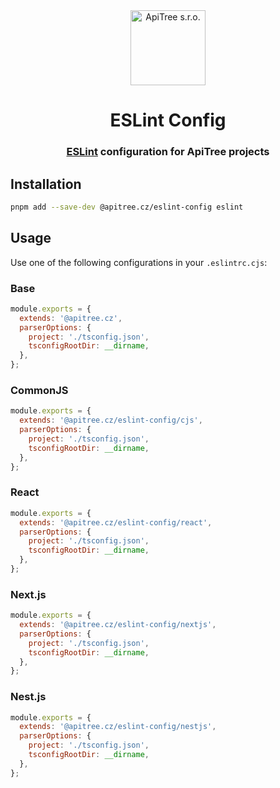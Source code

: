 <div align="center">

<a href="https://github.com/ApiTreeCZ">
<img alt="ApiTree s.r.o." src="https://www.apitree.cz/static/images/logo-header.svg" width="120" />
</a>

# ESLint Config

### [ESLint](https://eslint.org) configuration for ApiTree projects

</div>

## Installation

```bash
pnpm add --save-dev @apitree.cz/eslint-config eslint
```

## Usage

Use one of the following configurations in your `.eslintrc.cjs`:

### Base

```javascript
module.exports = {
  extends: '@apitree.cz',
  parserOptions: {
    project: './tsconfig.json',
    tsconfigRootDir: __dirname,
  },
};
```

### CommonJS

```javascript
module.exports = {
  extends: '@apitree.cz/eslint-config/cjs',
  parserOptions: {
    project: './tsconfig.json',
    tsconfigRootDir: __dirname,
  },
};
```

### React

```javascript
module.exports = {
  extends: '@apitree.cz/eslint-config/react',
  parserOptions: {
    project: './tsconfig.json',
    tsconfigRootDir: __dirname,
  },
};
```

### Next.js

```javascript
module.exports = {
  extends: '@apitree.cz/eslint-config/nextjs',
  parserOptions: {
    project: './tsconfig.json',
    tsconfigRootDir: __dirname,
  },
};
```

### Nest.js

```javascript
module.exports = {
  extends: '@apitree.cz/eslint-config/nestjs',
  parserOptions: {
    project: './tsconfig.json',
    tsconfigRootDir: __dirname,
  },
};
```
